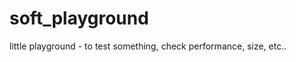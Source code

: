 soft_playground
===============

little playground - to test something, check performance, size, etc..
